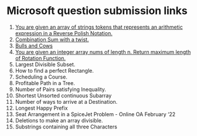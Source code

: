 # Microsoft question submission links 
1. [You are given an array of strings tokens that represents an arithmetic expression in a Reverse Polish Notation.](https://leetcode.com/problems/evaluate-reverse-polish-notation/submissions/868837704/)
2. [Combination Sum with a twist.](https://leetcode.com/problems/combination-sum-iii/submissions/868844213/)
3. [Bulls and Cows](https://leetcode.com/problems/bulls-and-cows/submissions/868851528/)
4. [You are given an integer array nums of length n. Return maximum length of Rotation Function.](https://leetcode.com/problems/rotate-function/submissions/)
5. Largest Divisible Subset.
6. How to find a perfect Rectangle.
7. Scheduling a Course.
8. Profitable Path in a Tree.
9. Number of Pairs satisfying Inequality.
10. Shortest Unsorted continuous Subarray
11. Number of ways to arrive at a Destination.
12. Longest Happy Prefix
13. Seat Arrangement in a SpiceJet Problem - Online OA February ‘22
14. Deletions to make an array divisible.
15. Substrings containing all three Characters
